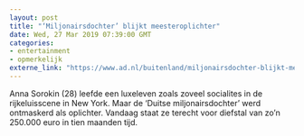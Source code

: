 ```yaml
---
layout: post
title: "‘Miljonairsdochter’ blijkt meesteroplichter"
date: Wed, 27 Mar 2019 07:39:00 GMT
categories: 
- entertainment 
- opmerkelijk 
externe_link: "https://www.ad.nl/buitenland/miljonairsdochter-blijkt-meesteroplichter~a48e1150/"
---
```


Anna Sorokin (28) leefde een luxeleven zoals zoveel socialites in de rijkeluisscene in New York. Maar de ‘Duitse miljonairsdochter’ werd ontmaskerd als oplichter. Vandaag staat ze terecht voor diefstal van zo’n 250.000 euro in tien maanden tijd.
